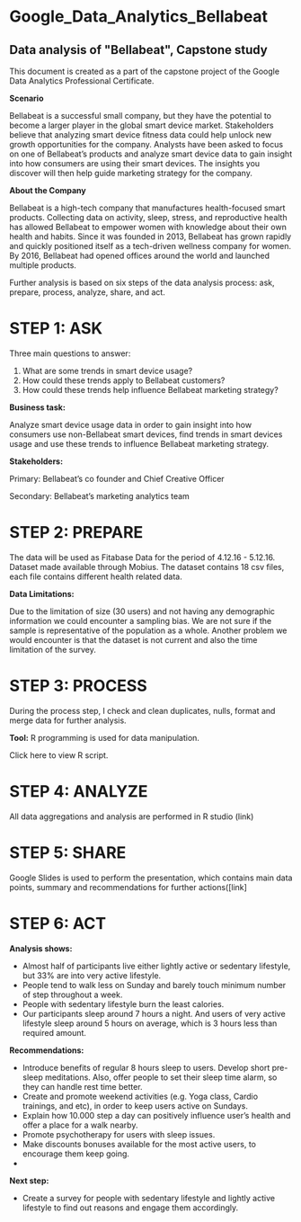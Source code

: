 # Google_Data_Analytics_Bellabeat
## Data analysis of "Bellabeat", Capstone study

This document is created as a part of the capstone project of the Google Data Analytics Professional Certificate.

**Scenario**

Bellabeat is a successful small company, but they have the potential to become a larger player in the global smart device market. Stakeholders  believe that analyzing smart device fitness data could help unlock new growth opportunities for the company. Analysts have been asked to focus on one of Bellabeat’s products and analyze smart device data to gain insight into how consumers are using their smart devices. The insights you discover will then help guide marketing strategy for the company. 

**About the Company**

Bellabeat is a high-tech company that manufactures health-focused smart products. Collecting data on activity, sleep, stress, and reproductive health has allowed Bellabeat to empower women with knowledge about their own health and habits. Since it was founded in 2013, Bellabeat has grown rapidly and quickly positioned itself as a tech-driven wellness company for women. By 2016, Bellabeat had opened offices around the world and launched multiple products.

Further analysis is based on six steps of the data analysis process: ask, prepare, process, analyze, share, and act.

# STEP 1: ASK

Three main questions to answer:

1. What are some trends in smart device usage? 
2. How could these trends apply to Bellabeat customers? 
3. How could these trends help influence Bellabeat marketing strategy?

**Business task:**

Analyze smart device usage data in order to gain insight into how consumers use non-Bellabeat smart devices, find trends in smart devices usage and use these trends to influence Bellabeat marketing strategy.

**Stakeholders:**

Primary: Bellabeat’s co founder and Chief Creative Officer

Secondary: Bellabeat’s marketing analytics team

# STEP 2: PREPARE

The data will be used as Fitabase Data for the period of 4.12.16 - 5.12.16. Dataset made available through Mobius. The dataset contains 18 csv files, each file contains different health related data.

**Data Limitations:**

Due to the limitation of size (30 users) and not having any demographic information we could encounter a sampling bias. We are not sure if the sample is representative of the population as a whole. Another problem we would encounter is that the dataset is not current and also the time limitation of the survey.

# STEP 3: PROCESS

During the process step, I check and clean duplicates, nulls, format and merge data for further analysis.

**Tool:** R programming is used for data manipulation. 

Click here to view R script.

# STEP 4: ANALYZE

All data aggregations and analysis are performed in R studio (link)

# STEP 5: SHARE

Google Slides is used to perform the presentation, which contains main data points, summary and recommendations for further actions([link]

# STEP 6: ACT

**Analysis shows:**
- Almost half of participants live either lightly active or sedentary lifestyle, but 33% are into very active lifestyle.
- People tend to walk less on Sunday and barely touch minimum number of step throughout a week.
- People with sedentary lifestyle burn the least calories. 
- Our participants sleep around 7 hours a night. And users of very active lifestyle sleep around 5 hours on average, which is 3 hours less than required amount.

**Recommendations:**
- Introduce benefits of regular 8 hours sleep to users. Develop short pre-sleep meditations. Also, offer people to set their sleep time alarm, so they can handle rest time better.
- Create and promote weekend activities (e.g. Yoga class, Cardio trainings, and etc), in order to keep users active on Sundays. 
- Explain how 10.000 step a day can positively influence user’s health and offer a place for a walk nearby.
- Promote psychotherapy for users with sleep issues.
- Make discounts bonuses available for the most active users, to encourage them keep going.
- 
**Next step:**
- Create a survey for people with sedentary lifestyle and lightly active lifestyle to find out reasons  and engage them accordingly. 

